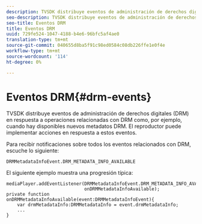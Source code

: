 ```yaml
---
description: TVSDK distribuye eventos de administración de derechos digitales (DRM) en respuesta a operaciones relacionadas con DRM como, por ejemplo, cuando hay disponibles nuevos metadatos DRM. El reproductor puede implementar acciones en respuesta a estos eventos.
seo-description: TVSDK distribuye eventos de administración de derechos digitales (DRM) en respuesta a operaciones relacionadas con DRM como, por ejemplo, cuando hay disponibles nuevos metadatos DRM. El reproductor puede implementar acciones en respuesta a estos eventos.
seo-title: Eventos DRM
title: Eventos DRM
uuid: 729fe524-1047-4188-b4e6-96bfc5af4ae0
translation-type: tm+mt
source-git-commit: 040655d8ba5f91c98ed0584c08db226ffe1e0f4e
workflow-type: tm+mt
source-wordcount: '114'
ht-degree: 0%

---
```



# Eventos DRM{#drm-events}

TVSDK distribuye eventos de administración de derechos digitales (DRM) en respuesta a operaciones relacionadas con DRM como, por ejemplo, cuando hay disponibles nuevos metadatos DRM. El reproductor puede implementar acciones en respuesta a estos eventos.

Para recibir notificaciones sobre todos los eventos relacionados con DRM, escuche lo siguiente:

```
DRMMetadataInfoEvent.DRM_METADATA_INFO_AVAILABLE
```

El siguiente ejemplo muestra una progresión típica:

```
mediaPlayer.addEventListener(DRMMetadataInfoEvent.DRM_METADATA_INFO_AVAILABLE,  
                             onDRMMetadataInfoAvailable);   
private function onDRMMetadataInfoAvailable(event:DRMMetadataInfoEvent){ 
    var drmMetadataInfo:DRMMetadataInfo = event.drmMetadataInfo; 
    ... 
} 
```

